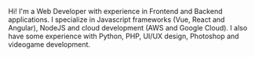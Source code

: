 
Hi! I'm a Web Developer with experience in Frontend and Backend applications. I specialize in Javascript frameworks (Vue, React and Angular), NodeJS and cloud development (AWS and Google Cloud). I also have some experience with Python, PHP, UI/UX design, Photoshop and videogame development.

<!--
**alhuissi/alhuissi** is a ✨ _special_ ✨ repository because its `README.md` (this file) appears on your GitHub profile.

Here are some ideas to get you started:

- 🔭 I’m currently working on ...
- 🌱 I’m currently learning ...
- 👯 I’m looking to collaborate on ...
- 🤔 I’m looking for help with ...
- 💬 Ask me about ...
- 📫 How to reach me: ...
- 😄 Pronouns: ...
- ⚡ Fun fact: ...
-->

